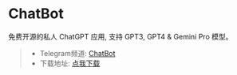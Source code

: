 # ChatBot

免费开源的私人 ChatGPT 应用, 支持 GPT3, GPT4 & Gemini Pro 模型。

>* Telegram频道: [ChatBot](https://t.me/chatbot_all)
>* 下载地址: [点我下载](https://github.com/ChatBot-All/chatbot-app/releases)